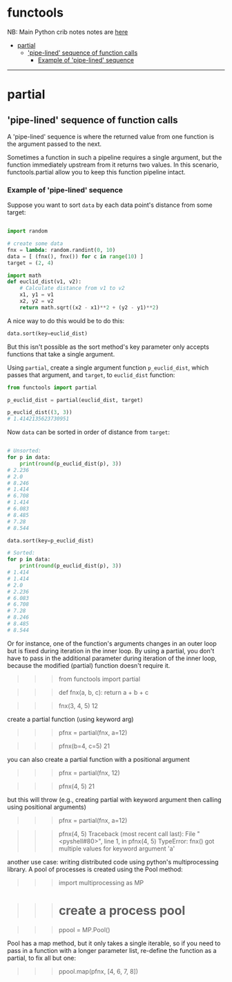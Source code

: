 # functools <!-- omit in toc -->

NB: Main Python crib notes notes are [here](./Python_crib_notes.md)

<!-- @import "[TOC]" {cmd="toc" depthFrom=2 depthTo=6 orderedList=false} -->

<!-- code_chunk_output -->
- [partial](#partial)
  - ['pipe-lined' sequence of function calls](#pipe-lined-sequence-of-function-calls)
    - [Example of 'pipe-lined' sequence](#example-of-pipe-lined-sequence)

<!-- /code_chunk_output -->

---

# partial

## 'pipe-lined' sequence of function calls

A 'pipe-lined' sequence is where the returned value from one function is the argument passed to the next.

Sometimes a function in such a pipeline requires a single argument, but the function immediately upstream from it returns two values. In this scenario, functools.partial allow you to keep this function pipeline intact.

### Example of 'pipe-lined' sequence

Suppose you want to sort `data` by each data point's distance from some target:

```python

import random

# create some data
fnx = lambda: random.randint(0, 10)
data = [ (fnx(), fnx()) for c in range(10) ]
target = (2, 4)

import math
def euclid_dist(v1, v2):
    # Calculate distance from v1 to v2
    x1, y1 = v1
    x2, y2 = v2
    return math.sqrt((x2 - x1)**2 + (y2 - y1)**2)
```

A nice way to do this would be to do this:

```python
data.sort(key=euclid_dist)
```

But this isn't possible as the sort method's key parameter only accepts functions that take a single argument.

Using `partial`, create a single argument function  `p_euclid_dist`, which passes that argument, and `target`, to `euclid_dist` function:

```python
from functools import partial

p_euclid_dist = partial(euclid_dist, target)

p_euclid_dist((3, 3))
# 1.4142135623730951
```

Now `data` can be sorted in order of distance from `target`:

```python

# Unsorted:
for p in data:
    print(round(p_euclid_dist(p), 3))
# 2.236
# 2.0
# 8.246
# 1.414
# 6.708
# 1.414
# 6.083
# 8.485
# 7.28
# 8.544

data.sort(key=p_euclid_dist)

# Sorted:
for p in data:
    print(round(p_euclid_dist(p), 3))
# 1.414
# 1.414
# 2.0
# 2.236
# 6.083
# 6.708
# 7.28
# 8.246
# 8.485
# 8.544
```

Or for instance, one of the function's arguments changes in an outer loop but is fixed during iteration in the inner loop. By using a partial, you don't have to pass in the additional parameter during iteration of the inner loop, because the modified (partial) function doesn't require it.

>>> from functools import partial

>>> def fnx(a, b, c):
      return a + b + c

>>> fnx(3, 4, 5)
      12

create a partial function (using keyword arg)

>>> pfnx = partial(fnx, a=12)

>>> pfnx(b=4, c=5)
     21

you can also create a partial function with a positional argument

>>> pfnx = partial(fnx, 12)

>>> pfnx(4, 5)
      21

but this will throw (e.g., creating partial with keyword argument then calling using positional arguments)

>>> pfnx = partial(fnx, a=12)

>>> pfnx(4, 5)
      Traceback (most recent call last):
      File "<pyshell#80>", line 1, in <module>
      pfnx(4, 5)
      TypeError: fnx() got multiple values for keyword argument 'a'

another use case: writing distributed code using python's multiprocessing library. A pool of processes is created using the Pool method:

>>> import multiprocessing as MP

>>> # create a process pool

>>> ppool = MP.Pool()

Pool has a map method, but it only takes a single iterable, so if you need to pass in a function with a longer parameter list, re-define the function as a partial, to fix all but one:

>>> ppool.map(pfnx, [4, 6, 7, 8])
